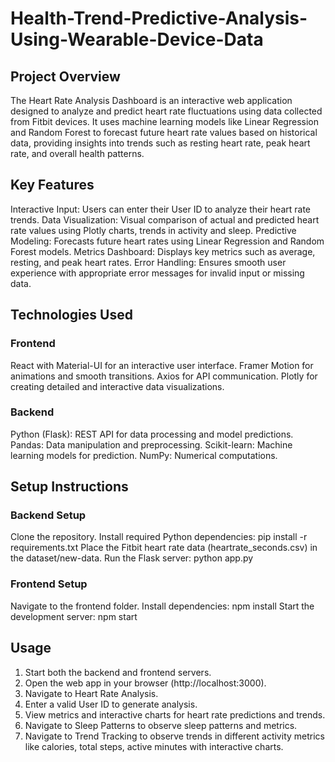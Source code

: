 # Health-Trend-Predictive-Analysis-Using-Wearable-Device-Data

## Project Overview

The Heart Rate Analysis Dashboard is an interactive web application designed to analyze and predict heart rate fluctuations using data collected from Fitbit devices. It uses machine learning models like Linear Regression and Random Forest to forecast future heart rate values based on historical data, providing insights into trends such as resting heart rate, peak heart rate, and overall health patterns.

## Key Features

Interactive Input: Users can enter their User ID to analyze their heart rate trends.
Data Visualization: Visual comparison of actual and predicted heart rate values using Plotly charts, trends in activity and sleep.
Predictive Modeling: Forecasts future heart rates using Linear Regression and Random Forest models.
Metrics Dashboard: Displays key metrics such as average, resting, and peak heart rates.
Error Handling: Ensures smooth user experience with appropriate error messages for invalid input or missing data.

## Technologies Used

### Frontend

React with Material-UI for an interactive user interface.
Framer Motion for animations and smooth transitions.
Axios for API communication.
Plotly for creating detailed and interactive data visualizations.

### Backend

Python (Flask): REST API for data processing and model predictions.
Pandas: Data manipulation and preprocessing.
Scikit-learn: Machine learning models for prediction.
NumPy: Numerical computations.

## Setup Instructions

### Backend Setup

Clone the repository.
Install required Python dependencies: pip install -r requirements.txt
Place the Fitbit heart rate data (heartrate_seconds.csv) in the dataset/new-data.
Run the Flask server: python app.py

### Frontend Setup

Navigate to the frontend folder.
Install dependencies: npm install
Start the development server: npm start

## Usage

1. Start both the backend and frontend servers.
2. Open the web app in your browser (http://localhost:3000).
3. Navigate to Heart Rate Analysis.
4. Enter a valid User ID to generate analysis.
5. View metrics and interactive charts for heart rate predictions and trends.
6. Navigate to Sleep Patterns to observe sleep patterns and metrics.
7. Navigate to Trend Tracking to observe trends in different activity metrics like calories, total steps, active minutes with interactive charts.

